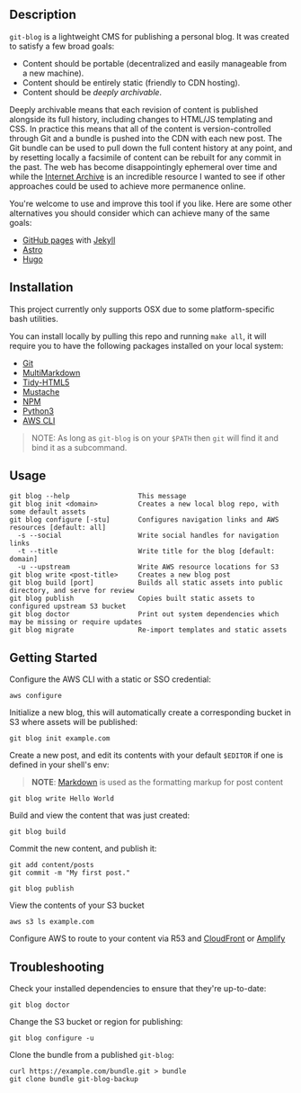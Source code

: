 Description
-----------

`git-blog` is a lightweight CMS for publishing a personal blog. It was created to satisfy a few broad goals:

- Content should be portable (decentralized and easily manageable from a new machine).
- Content should be entirely static (friendly to CDN hosting).
- Content should be *deeply archivable*.

Deeply archivable means that each revision of content is published alongside its full history, including changes to HTML/JS templating and CSS. In practice this means that all of the content is version-controlled through Git and a bundle is pushed into the CDN with each new post. The Git bundle can be used to pull down the full content history at any point, and by resetting locally a facsimile of content can be rebuilt for any commit in the past. The web has become disappointingly ephemeral over time and while the [Internet Archive](https://archive.org/) is an incredible resource I wanted to see if other approaches could be used to achieve more permanence online.

You're welcome to use and improve this tool if you like. Here are some other alternatives you should consider which can achieve many of the same goals:

- [GitHub pages](https://pages.github.com/) with [Jekyll](https://jekyllrb.com/)
- [Astro](https://astro.build/)
- [Hugo](https://gohugo.io/)


Installation
------------

This project currently only supports OSX due to some platform-specific bash utilities.

You can install locally by pulling this repo and running `make all`, it will require you to have the following packages installed on your local system:

- [Git](https://git-scm.com/book/en/v2/Getting-Started-Installing-Git)
- [MultiMarkdown](https://fletcher.github.io/MultiMarkdown-5/installation)
- [Tidy-HTML5](http://www.html-tidy.org/#homepage19700601get_tidy)
- [Mustache](https://github.com/tests-always-included/mo)
- [NPM](https://www.npmjs.com/)
- [Python3](https://www.python.org/downloads)
- [AWS CLI](http://docs.aws.amazon.com/cli/latest/userguide/installing.html)

> NOTE: As long as `git-blog` is on your `$PATH` then `git` will find it and bind it as a subcommand.

Usage
-----

```
git blog --help                 This message
git blog init <domain>          Creates a new local blog repo, with some default assets
git blog configure [-stu]       Configures navigation links and AWS resources [default: all]
  -s --social                   Write social handles for navigation links
  -t --title                    Write title for the blog [default: domain]
  -u --upstream                 Write AWS resource locations for S3
git blog write <post-title>     Creates a new blog post
git blog build [port]           Builds all static assets into public directory, and serve for review
git blog publish                Copies built static assets to configured upstream S3 bucket
git blog doctor                 Print out system dependencies which may be missing or require updates
git blog migrate                Re-import templates and static assets
```


Getting Started
---------------

Configure the AWS CLI with a static or SSO credential:
```
aws configure
```

Initialize a new blog, this will automatically create a corresponding bucket in S3 where assets will be published:
```
git blog init example.com
```

Create a new post, and edit its contents with your default `$EDITOR` if one is defined in your shell's env:

> **NOTE**: [Markdown](https://daringfireball.net/projects/markdown/) is used as the formatting markup for post content

```
git blog write Hello World
```

Build and view the content that was just created:
```
git blog build
```

Commit the new content, and publish it:
```
git add content/posts
git commit -m "My first post."

git blog publish
```

View the contents of your S3 bucket
```
aws s3 ls example.com
```

Configure AWS to route to your content via R53 and [CloudFront](https://docs.aws.amazon.com/Route53/latest/DeveloperGuide/getting-started-cloudfront-overview.html) or [Amplify](https://docs.aws.amazon.com/AmazonS3/latest/userguide/website-hosting-amplify.html)


Troubleshooting
---------------

Check your installed dependencies to ensure that they're up-to-date:
```
git blog doctor
```

Change the S3 bucket or region for publishing:
```
git blog configure -u
```

Clone the bundle from a published `git-blog`:
```
curl https://example.com/bundle.git > bundle
git clone bundle git-blog-backup
```
